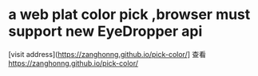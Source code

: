 # a web plat color pick ,browser must support new EyeDropper api
[visit address](https://zanghonng.github.io/pick-color/] 查看 https://zanghonng.github.io/pick-color/

